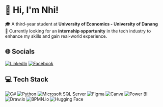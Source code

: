 # 👋 Hi, I'm Nhi!

🎓 A third-year student at **University of Economics - University of Danang**  
🚀 Currently looking for an **internship opportunity** in the tech industry to enhance my skills and gain real-world experience.

## 🌐 Socials  
[![LinkedIn](https://img.shields.io/badge/LinkedIn-0077B5?style=flat&logo=linkedin&logoColor=white)]([https://linkedin.com](https://www.linkedin.com/in/camnhint/)) 
[![Facebook](https://img.shields.io/badge/Facebook-1877F2?style=for-the-badge&logo=facebook&logoColor=white)](https://www.facebook.com/camnhi04)

## 💻 Tech Stack  
![C#](https://img.shields.io/badge/C%23-239120?style=flat&logo=c-sharp&logoColor=white)
![Python](https://img.shields.io/badge/Python-3776AB?style=flat&logo=python&logoColor=white)
![Microsoft SQL Server](https://img.shields.io/badge/Microsoft_SQL_Server-CC2927?style=flat&logo=microsoft-sql-server&logoColor=white)
![Figma](https://img.shields.io/badge/Figma-F24E1E?style=flat&logo=figma&logoColor=white)
![Canva](https://img.shields.io/badge/Canva-00C4CC?style=flat&logo=canva&logoColor=white)
![Power BI](https://img.shields.io/badge/Power_BI-F2C811?style=flat&logo=powerbi&logoColor=black)
![Draw.io](https://img.shields.io/badge/Draw.io-F08705?style=flat&logo=draw.io&logoColor=white)
![BPMN.io](https://img.shields.io/badge/BPMN.io-0082CA?style=flat&logo=bpmn&logoColor=white)
![Hugging Face](https://img.shields.io/badge/Hugging%20Face-FFD21F?style=for-the-badge&logo=huggingface&logoColor=black)

